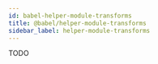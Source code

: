 ```yaml
---
id: babel-helper-module-transforms
title: @babel/helper-module-transforms
sidebar_label: helper-module-transforms
---
```


TODO

